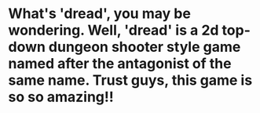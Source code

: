 # What's 'dread', you may be wondering. Well, 'dread' is a 2d top-down dungeon shooter style game named after the antagonist of the same name. Trust guys, this game is so so amazing!!
